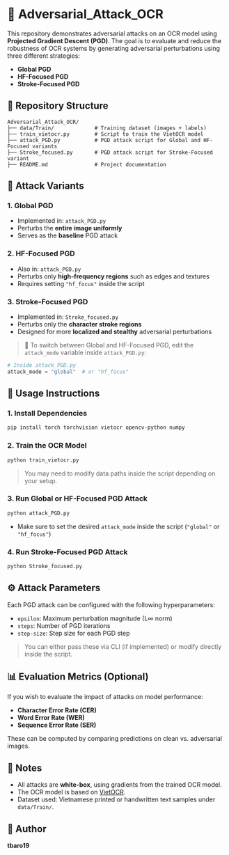 
# 🧨 Adversarial_Attack_OCR

This repository demonstrates adversarial attacks on an OCR model using **Projected Gradient Descent (PGD)**. The goal is to evaluate and reduce the robustness of OCR systems by generating adversarial perturbations using three different strategies:

- **Global PGD**
- **HF-Focused PGD**
- **Stroke-Focused PGD**

## 📁 Repository Structure

```
Adversarial_Attack_OCR/
├── data/Train/             # Training dataset (images + labels)
├── train_vietocr.py        # Script to train the VietOCR model
├── attack_PGD.py           # PGD attack script for Global and HF-Focused variants
├── Stroke_focused.py       # PGD attack script for Stroke-Focused variant
├── README.md               # Project documentation
```

## 🧪 Attack Variants

### 1. Global PGD

- Implemented in: `attack_PGD.py`
- Perturbs the **entire image uniformly**
- Serves as the **baseline** PGD attack

### 2. HF-Focused PGD

- Also in: `attack_PGD.py`
- Perturbs only **high-frequency regions** such as edges and textures
- Requires setting `"hf_focus"` inside the script

### 3. Stroke-Focused PGD

- Implemented in: `Stroke_focused.py`
- Perturbs only the **character stroke regions**
- Designed for more **localized and stealthy** adversarial perturbations

> 🔁 To switch between Global and HF-Focused PGD, edit the `attack_mode` variable inside `attack_PGD.py`:

```python
# Inside attack_PGD.py
attack_mode = "global"  # or "hf_focus"
```

## 🚀 Usage Instructions

### 1. Install Dependencies

```bash
pip install torch torchvision vietocr opencv-python numpy
```

### 2. Train the OCR Model

```bash
python train_vietocr.py
```

> You may need to modify data paths inside the script depending on your setup.

### 3. Run Global or HF-Focused PGD Attack

```bash
python attack_PGD.py
```

- Make sure to set the desired `attack_mode` inside the script (`"global"` or `"hf_focus"`)

### 4. Run Stroke-Focused PGD Attack

```bash
python Stroke_focused.py
```

## ⚙️ Attack Parameters

Each PGD attack can be configured with the following hyperparameters:

- `epsilon`: Maximum perturbation magnitude (L∞ norm)
- `steps`: Number of PGD iterations
- `step-size`: Step size for each PGD step

> You can either pass these via CLI (if implemented) or modify directly inside the script.

## 📊 Evaluation Metrics (Optional)

If you wish to evaluate the impact of attacks on model performance:

- **Character Error Rate (CER)**
- **Word Error Rate (WER)**
- **Sequence Error Rate (SER)**

These can be computed by comparing predictions on clean vs. adversarial images.

## 📌 Notes

- All attacks are **white-box**, using gradients from the trained OCR model.
- The OCR model is based on [VietOCR](https://github.com/quanpn90/VietOCR).
- Dataset used: Vietnamese printed or handwritten text samples under `data/Train/`.

## 👤 Author

**tbaro19**
